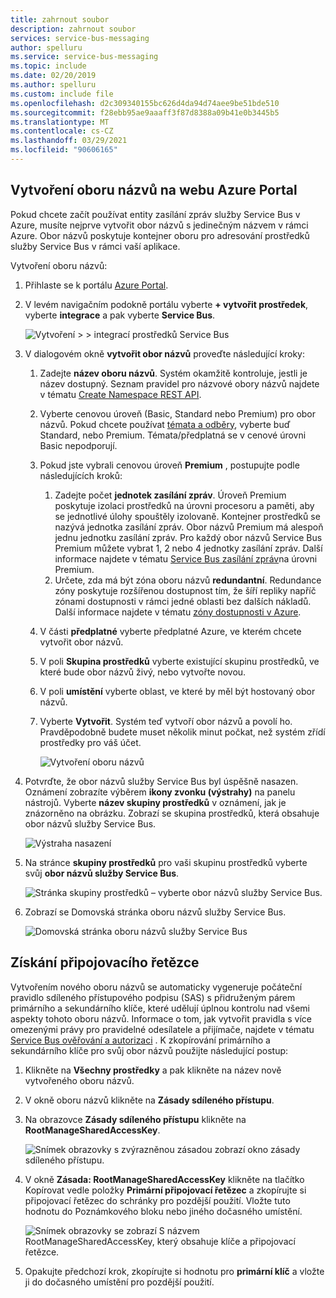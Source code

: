 ```yaml
---
title: zahrnout soubor
description: zahrnout soubor
services: service-bus-messaging
author: spelluru
ms.service: service-bus-messaging
ms.topic: include
ms.date: 02/20/2019
ms.author: spelluru
ms.custom: include file
ms.openlocfilehash: d2c309340155bc626d4da94d74aee9be51bde510
ms.sourcegitcommit: f28ebb95ae9aaaff3f87d8388a09b41e0b3445b5
ms.translationtype: MT
ms.contentlocale: cs-CZ
ms.lasthandoff: 03/29/2021
ms.locfileid: "90606165"
---
```

## <a name="create-a-namespace-in-the-azure-portal"></a>Vytvoření oboru názvů na webu Azure Portal
Pokud chcete začít používat entity zasílání zpráv služby Service Bus v Azure, musíte nejprve vytvořit obor názvů s jedinečným názvem v rámci Azure. Obor názvů poskytuje kontejner oboru pro adresování prostředků služby Service Bus v rámci vaší aplikace.

Vytvoření oboru názvů:

1. Přihlaste se k portálu [Azure Portal](https://portal.azure.com).
2. V levém navigačním podokně portálu vyberte **+ vytvořit prostředek**, vyberte **integrace** a pak vyberte **Service Bus**.

    ![Vytvoření > > integrací prostředků Service Bus](./media/service-bus-create-namespace-portal/create-resource-service-bus-menu.png)
3. V dialogovém okně **vytvořit obor názvů** proveďte následující kroky: 
    1. Zadejte **název oboru názvů**. Systém okamžitě kontroluje, jestli je název dostupný. Seznam pravidel pro názvové obory názvů najdete v tématu [Create Namespace REST API](/rest/api/servicebus/create-namespace).
    2. Vyberte cenovou úroveň (Basic, Standard nebo Premium) pro obor názvů. Pokud chcete používat [témata a odběry](../articles/service-bus-messaging/service-bus-queues-topics-subscriptions.md#topics-and-subscriptions), vyberte buď Standard, nebo Premium. Témata/předplatná se v cenové úrovni Basic nepodporují.
    3. Pokud jste vybrali cenovou úroveň **Premium** , postupujte podle následujících kroků: 
        1. Zadejte počet **jednotek zasílání zpráv**. Úroveň Premium poskytuje izolaci prostředků na úrovni procesoru a paměti, aby se jednotlivé úlohy spouštěly izolovaně. Kontejner prostředků se nazývá jednotka zasílání zpráv. Obor názvů Premium má alespoň jednu jednotku zasílání zpráv. Pro každý obor názvů Service Bus Premium můžete vybrat 1, 2 nebo 4 jednotky zasílání zpráv. Další informace najdete v tématu [Service Bus zasílání zpráv](../articles/service-bus-messaging/service-bus-premium-messaging.md)na úrovni Premium.
        2. Určete, zda má být zóna oboru názvů **redundantní**. Redundance zóny poskytuje rozšířenou dostupnost tím, že šíří repliky napříč zónami dostupnosti v rámci jedné oblasti bez dalších nákladů. Další informace najdete v tématu [zóny dostupnosti v Azure](../articles/availability-zones/az-overview.md).
    4. V části **předplatné** vyberte předplatné Azure, ve kterém chcete vytvořit obor názvů.
    5. V poli **Skupina prostředků** vyberte existující skupinu prostředků, ve které bude obor názvů živý, nebo vytvořte novou.      
    6. V poli **umístění** vyberte oblast, ve které by měl být hostovaný obor názvů.
    7. Vyberte **Vytvořit**. Systém teď vytvoří obor názvů a povolí ho. Pravděpodobně budete muset několik minut počkat, než systém zřídí prostředky pro váš účet.
   
        ![Vytvoření oboru názvů](./media/service-bus-create-namespace-portal/create-namespace.png)
4. Potvrďte, že obor názvů služby Service Bus byl úspěšně nasazen. Oznámení zobrazíte výběrem **ikony zvonku (výstrahy)** na panelu nástrojů. Vyberte **název skupiny prostředků** v oznámení, jak je znázorněno na obrázku. Zobrazí se skupina prostředků, která obsahuje obor názvů služby Service Bus.

    ![Výstraha nasazení](./media/service-bus-create-namespace-portal/deployment-alert.png)
5. Na stránce **skupiny prostředků** pro vaši skupinu prostředků vyberte svůj **obor názvů služby Service Bus**. 

    ![Stránka skupiny prostředků – vyberte obor názvů služby Service Bus.](./media/service-bus-create-namespace-portal/resource-group-select-service-bus.png)
6. Zobrazí se Domovská stránka oboru názvů služby Service Bus. 

    ![Domovská stránka oboru názvů služby Service Bus](./media/service-bus-create-namespace-portal/service-bus-namespace-home-page.png)

## <a name="get-the-connection-string"></a>Získání připojovacího řetězce 
Vytvořením nového oboru názvů se automaticky vygeneruje počáteční pravidlo sdíleného přístupového podpisu (SAS) s přidruženým párem primárního a sekundárního klíče, které udělují úplnou kontrolu nad všemi aspekty tohoto oboru názvů. Informace o tom, jak vytvořit pravidla s více omezenými právy pro pravidelné odesílatele a přijímače, najdete v tématu [Service Bus ověřování a autorizaci](../articles/service-bus-messaging/service-bus-authentication-and-authorization.md) . K zkopírování primárního a sekundárního klíče pro svůj obor názvů použijte následující postup: 

1. Klikněte na **Všechny prostředky** a pak klikněte na název nově vytvořeného oboru názvů.
2. V okně oboru názvů klikněte na **Zásady sdíleného přístupu**.
3. Na obrazovce **Zásady sdíleného přístupu** klikněte na **RootManageSharedAccessKey**.
   
    ![Snímek obrazovky s zvýrazněnou zásadou zobrazí okno zásady sdíleného přístupu.](./media/service-bus-create-namespace-portal/connection-info.png)
4. V okně **Zásada: RootManageSharedAccessKey** klikněte na tlačítko Kopírovat vedle položky **Primární připojovací řetězec** a zkopírujte si připojovací řetězec do schránky pro pozdější použití. Vložte tuto hodnotu do Poznámkového bloku nebo jiného dočasného umístění.
   
    ![Snímek obrazovky se zobrazí S názvem RootManageSharedAccessKey, který obsahuje klíče a připojovací řetězce.](./media/service-bus-create-namespace-portal/connection-string.png)
5. Opakujte předchozí krok, zkopírujte si hodnotu pro **primární klíč** a vložte ji do dočasného umístění pro pozdější použití.

<!--Image references-->

